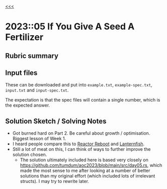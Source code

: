 [<<<](../README.md)

# 2023::05 If You Give A Seed A Fertilizer

## Rubric summary

## Input files

These can be downloaded and put into `example.txt`, `example-spec.txt`, `input.txt` and `input-spec.txt`.

The expectation is that the spec files will contain a single number, which is the expected answer.

## Solution Sketch / Solving Notes

- Got burned hard on Part 2. Be careful about growth / optimisation. Biggest lesson of Week 1.
- I heard people compare this to [Reactor Reboot](../../../2021/src/d22/README.md) and [Lanternfish](../../../2021/src/d06/README.md).
- Still a lot of meat on this, I can think of ways to further improve the solution chosen.
  - The solution ultimately included here is based very closely on 
    https://github.com/tumdum/aoc2023/blob/main/src/day05.rs, which made the most sense to me after looking at a number of better solutions than my original effort (which included lots of irrelevant structs). I may try to rewrite later.